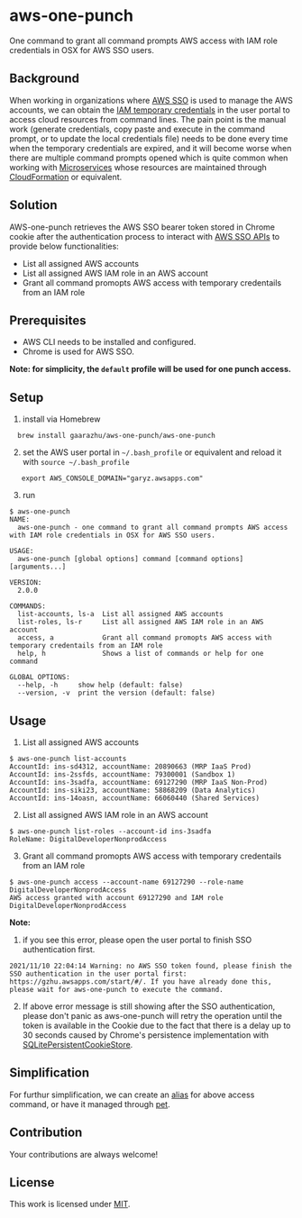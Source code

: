 # aws-one-punch
One command to grant all command prompts AWS access with IAM role credentials in OSX for AWS SSO users. 

## Background ##
When working in organizations where [AWS SSO](https://aws.amazon.com/single-sign-on/) is used to manage the AWS accounts, we can obtain the [IAM temporary credentials](https://docs.aws.amazon.com/singlesignon/latest/userguide/howtogetcredentials.html) in the user portal to access cloud resources from command lines. The pain point is the manual work (generate credentials, copy paste and execute in the command prompt, or to update the local credentials file) needs to be done every time when the temporary credentials are expired, and it will become worse when there are multiple command prompts opened which is quite common when working with [Microservices](https://aws.amazon.com/microservices/) whose resources are maintained through [CloudFormation](https://aws.amazon.com/cloudformation/) or equivalent.

## Solution ##
AWS-one-punch retrieves the AWS SSO bearer token stored in Chrome cookie after the authentication process to interact with [AWS SSO APIs](https://docs.aws.amazon.com/singlesignon/latest/PortalAPIReference/ssoportal-api.pdf) to provide below functionalities:
* List all assigned AWS accounts
* List all assigned AWS IAM role in an AWS account
* Grant all command promopts AWS access with temporary credentails from an IAM role

## Prerequisites ##
* AWS CLI needs to be installed and configured.
* Chrome is used for AWS SSO.

**Note: for simplicity, the `default` profile will be used for one punch access.**

## Setup ##
1. install via Homebrew
 ```
   brew install gaarazhu/aws-one-punch/aws-one-punch
 ```
2. set the AWS user portal in `~/.bash_profile` or equivalent and reload it with `source ~/.bash_profile`
```
   export AWS_CONSOLE_DOMAIN="garyz.awsapps.com"
 ```
3. run
 ```
$ aws-one-punch
NAME:
   aws-one-punch - one command to grant all command prompts AWS access with IAM role credentials in OSX for AWS SSO users.

USAGE:
   aws-one-punch [global options] command [command options] [arguments...]

VERSION:
   2.0.0

COMMANDS:
   list-accounts, ls-a  List all assigned AWS accounts
   list-roles, ls-r     List all assigned AWS IAM role in an AWS account
   access, a            Grant all command promopts AWS access with temporary credentails from an IAM role
   help, h              Shows a list of commands or help for one command

GLOBAL OPTIONS:
   --help, -h     show help (default: false)
   --version, -v  print the version (default: false)
```

## Usage ##
1. List all assigned AWS accounts
```
$ aws-one-punch list-accounts
AccountId: ins-sd4312, accountName: 20890663 (MRP IaaS Prod)
AccountId: ins-2ssfds, accountName: 79300001 (Sandbox 1)
AccountId: ins-3sadfa, accountName: 69127290 (MRP IaaS Non-Prod)
AccountId: ins-siki23, accountName: 58868209 (Data Analytics)
AccountId: ins-14oasn, accountName: 66060440 (Shared Services)
```

2. List all assigned AWS IAM role in an AWS account
```
$ aws-one-punch list-roles --account-id ins-3sadfa
RoleName: DigitalDeveloperNonprodAccess
```

3. Grant all command promopts AWS access with temporary credentails from an IAM role
```
$ aws-one-punch access --account-name 69127290 --role-name DigitalDeveloperNonprodAccess
AWS access granted with account 69127290 and IAM role DigitalDeveloperNonprodAccess
```

**Note:**
1. if you see this error, please open the user portal to finish SSO authentication first.
```
2021/11/10 22:04:14 Warning: no AWS SSO token found, please finish the SSO authentication in the user portal first: https://gzhu.awsapps.com/start/#/. If you have already done this, please wait for aws-one-punch to execute the command.
```

2. If above error message is still showing after the SSO authentication, please don't panic as aws-one-punch will retry the operation until the token is available in the Cookie due to the fact that there is a delay up to 30 seconds caused by Chrome's persistence implementation with [SQLitePersistentCookieStore](https://www.chromium.org/developers/design-documents/network-stack/cookiemonster/). 

## Simplification ##
For furthur simplification, we can create an [alias](https://wpbeaches.com/make-an-alias-in-bash-or-zsh-shell-in-macos-with-terminal/) for above access command, or have it managed through [pet](https://github.com/knqyf263/pet).

## Contribution ##
Your contributions are always welcome!

## License ##
This work is licensed under [MIT](https://opensource.org/licenses/MIT).
